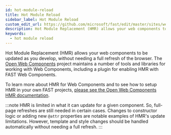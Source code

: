 ```yaml
---
id: hot-module-reload
title: Hot Module Reload
sidebar_label: Hot Module Reload
custom_edit_url: https://github.com/microsoft/fast/edit/master/sites/website/versioned_docs/version-legacy/tools/hot-module-reload.md
description: Hot Module Replacement (HMR) allows your web components to be updated as you develop, without needing a full refresh of the browser.
keywords:
  - hot module reload
---
```


Hot Module Replacement (HMR) allows your web components to be updated as you develop, without needing a full refresh of the browser. The [Open Web Components](https://open-wc.org/) project maintains a number of tools and libraries for working with Web Components, including a plugin for enabling HMR with FAST Web Components.

To learn more about HMR for Web Components and to see how to setup HMR in your own FAST projects, [please see the Open Web Components HMR documentation](https://open-wc.org/docs/development/hot-module-replacement/).

:::note
HMR is limited in what it can update for a given component. So, full-page refreshes are still needed in certain cases. Changes to constructor logic or adding new `@attr` properties are notable examples of HMR's update limitations. However, template and style changes should be handled automatically without needing a full refresh.
:::
